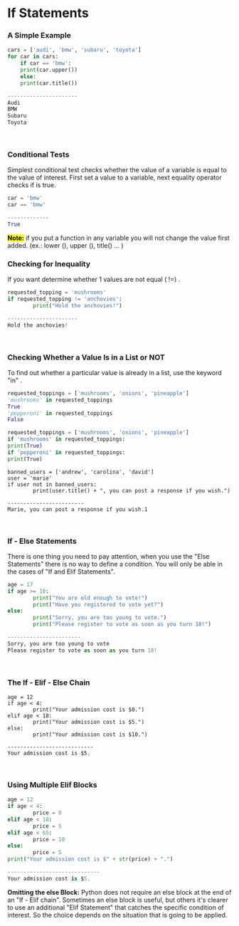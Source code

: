#  If Statements

### A Simple Example

```py
cars = ['audi', 'bmw', 'subaru', 'toyota']
for car in cars:
	if car == 'bmw':
	print(car.upper())
	else:
	print(car.title())

----------------------
Audi
BMW
Subaru
Toyota
```
<br>

### Conditional Tests

Simplest conditional test checks whether the value of a variable is equal to the value of interest. First set a value to a variable, next equality operator checks if is true.

```py
car = 'bmw'
car == 'bmw'

-------------
True
```

<mark class="hltr-red">**Note:**</mark> if you put a function in any variable you will not change the value first added. (ex.: lower (), upper (), title() ... )
<br>

### Checking for Inequality
If you want determine whether 1 values are not equal  ( !=) . 

```py
requested_topping = 'mushrooms'
if requested_topping != 'anchovies':
		print("Hold the anchovies!")

----------------------
Hold the anchovies!
```
<br>

### Checking Whether a Value Is in a List or NOT
To find out whether a particular value is already in a list, use the keyword "in" .

```py
requested_toppings = ['mushrooms', 'onions', 'pineapple']
'mushrooms' in requested_toppings
True
'pepperoni' in requested_toppings
False

requested_toppings = ['mushrooms', 'onions', 'pineapple']
if 'mushrooms' in requested_toppings:
print(True)
if 'pepperoni' in requested_toppings:
print(True)
```

```PY
banned_users = ['andrew', 'carolina', 'david']
user = 'marie'
if user not in banned_users:
		print(user.title() + ", you can post a response if you wish.")

------------------------
Marie, you can post a response if you wish.1
```
<br>

### If - Else Statements
There is one thing you need to pay attention, when you use the "Else Statements" there is no way to define a condition. You will only be able in the cases of "If and Elif Statements".
```py
age = 17
if age >= 18:
		print("You are old enough to vote!")
		print("Have you registered to vote yet?")
else:
		print("Sorry, you are too young to vote.")
		print("Please register to vote as soon as you turn 18!")

-----------------------
Sorry, you are too young to vote
Please register to vote as soon as you turn 18!
```
<br>

### The If - Elif - Else Chain

```PY
age = 12
if age < 4:
		print("Your admission cost is $0.")
elif age < 18:
		print("Your admission cost is $5.")
else:
		print("Your admission cost is $10.")

---------------------------
Your admission cost is $5.
```
<br>


### Using Multiple Elif Blocks

```py
age = 12
if age < 4:
		price = 0
elif age < 18:
		price = 5
elif age < 65:
		price = 10
else:
		price = 5
print("Your admission cost is $" + str(price) + ".")

-----------------------------
Your admission cost is $5.
```
**Omitting the else Block:** Python does not require an else block at the end of an "If -  Elif chain". Sometimes an else block is useful, but others it's clearer to use an additional "Elif Statement" that catches the specific condition of interest. So the choice depends on the situation that is going to be applied.